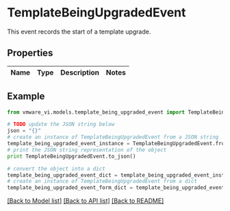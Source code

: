 # TemplateBeingUpgradedEvent

This event records the start of a template upgrade. 

## Properties
Name | Type | Description | Notes
------------ | ------------- | ------------- | -------------

## Example

```python
from vmware_vi.models.template_being_upgraded_event import TemplateBeingUpgradedEvent

# TODO update the JSON string below
json = "{}"
# create an instance of TemplateBeingUpgradedEvent from a JSON string
template_being_upgraded_event_instance = TemplateBeingUpgradedEvent.from_json(json)
# print the JSON string representation of the object
print TemplateBeingUpgradedEvent.to_json()

# convert the object into a dict
template_being_upgraded_event_dict = template_being_upgraded_event_instance.to_dict()
# create an instance of TemplateBeingUpgradedEvent from a dict
template_being_upgraded_event_form_dict = template_being_upgraded_event.from_dict(template_being_upgraded_event_dict)
```
[[Back to Model list]](../README.md#documentation-for-models) [[Back to API list]](../README.md#documentation-for-api-endpoints) [[Back to README]](../README.md)


